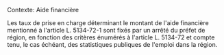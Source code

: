 Contexte: Aide financière

Les taux de prise en charge déterminant le montant de l'aide financière mentionné à l'article L. 5134-72-1 sont fixés par un arrêté du préfet de région, en fonction des critères énumérés à l'article L. 5134-72 et compte tenu, le cas échéant, des statistiques publiques de l'emploi dans la région.